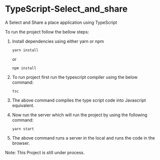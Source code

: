# TypeScript-Select_and_share
A Select and Share a place application using TypeScript

To run the project follow the bellow steps:

1. Install dependencies using either yarn or npm
    ```
    yarn install
    ```
    or

    ```
    npm install
    ```
2. To run project first run the typescript compiler using the below command: 
    ```
    tsc
    ```
3. The above command compiles the type script code into Javascript equivalent.

4. Now run the server which will run the project by using the following command:
   ```
   yarn start
   ```
5. The above command runs a server in the local and runs the code in the browser.

Note:
This Project is still under process.